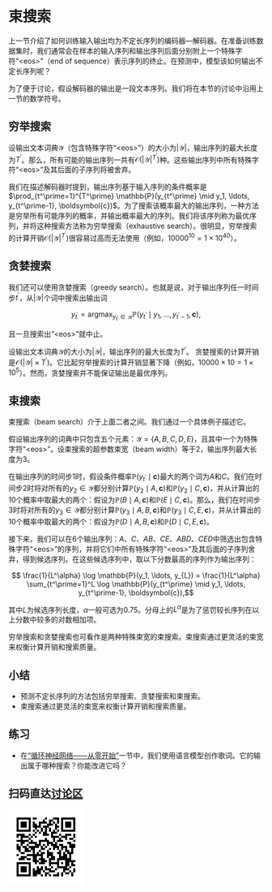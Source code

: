 # 束搜索

上一节介绍了如何训练输入输出均为不定长序列的编码器—解码器。在准备训练数据集时，我们通常会在样本的输入序列和输出序列后面分别附上一个特殊字符“&lt;eos&gt;”（end of sequence）表示序列的终止。在预测中，模型该如何输出不定长序列呢？

为了便于讨论，假设解码器的输出是一段文本序列。我们将在本节的讨论中沿用上一节的数学符号。


## 穷举搜索

设输出文本词典$\mathcal{Y}$（包含特殊字符“&lt;eos&gt;”）的大小为$|\mathcal{Y}|$，输出序列的最大长度为$T^\prime$。那么，所有可能的输出序列一共有$\mathcal{O}(|\mathcal{Y}|^{T^\prime})$种。这些输出序列中所有特殊字符“&lt;eos&gt;”及其后面的子序列将被舍弃。


我们在描述解码器时提到，输出序列基于输入序列的条件概率是$\prod_{t^\prime=1}^{T^\prime} \mathbb{P}(y_{t^\prime} \mid y_1, \ldots, y_{t^\prime-1}, \boldsymbol{c})$。为了搜索该概率最大的输出序列，一种方法是穷举所有可能序列的概率，并输出概率最大的序列。我们将该序列称为最优序列，并将这种搜索方法称为穷举搜索（exhaustive search）。很明显，穷举搜索的计算开销$\mathcal{O}(|\mathcal{Y}|^{T^\prime})$很容易过高而无法使用（例如，$10000^{10} = 1 \times 10^{40}$）。


## 贪婪搜索

我们还可以使用贪婪搜索（greedy search）。也就是说，对于输出序列任一时间步$t^\prime$，从$|\mathcal{Y}|$个词中搜索出输出词

$$y_{t^\prime} = \text{argmax}_{y_{t^\prime} \in \mathcal{Y}} \mathbb{P}(y_{t^\prime} \mid y_1, \ldots, y_{t^\prime-1}, \boldsymbol{c}),$$

且一旦搜索出“&lt;eos&gt;”就中止。


设输出文本词典$\mathcal{Y}$的大小为$|\mathcal{Y}|$，输出序列的最大长度为$T^\prime$。
贪婪搜索的计算开销是$\mathcal{O}(|\mathcal{Y}| \times {T^\prime})$。它比起穷举搜索的计算开销显著下降（例如，$10000 \times 10 = 1 \times 10^5$）。然而，贪婪搜索并不能保证输出是最优序列。


## 束搜索


束搜索（beam search）介于上面二者之间。我们通过一个具体例子描述它。

假设输出序列的词典中只包含五个元素：$\mathcal{Y} = \{A, B, C, D, E\}$，且其中一个为特殊字符“&lt;eos&gt;”。设束搜索的超参数束宽（beam width）等于2，输出序列最大长度为3。

在输出序列的时间步1时，假设条件概率$\mathbb{P}(y_{t^\prime} \mid \boldsymbol{c})$最大的两个词为$A$和$C$。我们在时间步2时将对所有的$y_2 \in \mathcal{Y}$都分别计算$\mathbb{P}(y_2 \mid A, \boldsymbol{c})$和$\mathbb{P}(y_2 \mid C, \boldsymbol{c})$，并从计算出的10个概率中取最大的两个：假设为$\mathbb{P}(B \mid A, \boldsymbol{c})$和$\mathbb{P}(E \mid C, \boldsymbol{c})$。那么，我们在时间步3时将对所有的$y_3 \in \mathcal{Y}$都分别计算$\mathbb{P}(y_3 \mid A, B, \boldsymbol{c})$和$\mathbb{P}(y_3 \mid C, E, \boldsymbol{c})$，并从计算出的10个概率中取最大的两个：假设为$\mathbb{P}(D \mid A, B, \boldsymbol{c})$和$\mathbb{P}(D \mid C, E, \boldsymbol{c})$。

接下来，我们可以在6个输出序列：$A$、$C$、$AB$、$CE$、$ABD$、$CED$中筛选出包含特殊字符“&lt;eos&gt;”的序列，并将它们中所有特殊字符“&lt;eos&gt;”及其后面的子序列舍弃，得到候选序列。在这些候选序列中，取以下分数最高的序列作为输出序列：

$$ \frac{1}{L^\alpha} \log \mathbb{P}(y_1, \ldots, y_{L}) = \frac{1}{L^\alpha} \sum_{t^\prime=1}^L \log \mathbb{P}(y_{t^\prime} \mid y_1, \ldots, y_{t^\prime-1}, \boldsymbol{c}),$$

其中$L$为候选序列长度，$\alpha$一般可选为0.75。分母上的$L^\alpha$是为了惩罚较长序列在以上分数中较多的对数相加项。

穷举搜索和贪婪搜索也可看作是两种特殊束宽的束搜索。束搜索通过更灵活的束宽来权衡计算开销和搜索质量。


## 小结

* 预测不定长序列的方法包括穷举搜索、贪婪搜索和束搜索。
* 束搜索通过更灵活的束宽来权衡计算开销和搜索质量。


## 练习

* 在[“循环神经网络——从零开始”](../chapter_recurrent-neural-networks/rnn-scratch.md)一节中，我们使用语言模型创作歌词。它的输出属于哪种搜索？你能改进它吗？


## 扫码直达[讨论区](https://discuss.gluon.ai/t/topic/6817)

![](../img/qr_beam-search.svg)
